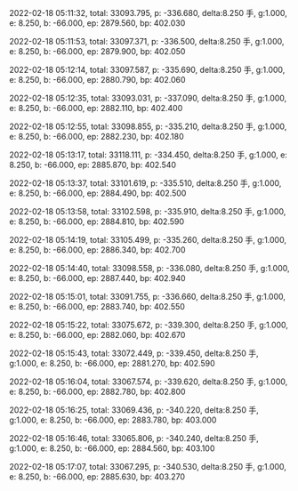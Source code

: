2022-02-18 05:11:32, total: 33093.795, p: -336.680, delta:8.250 手, g:1.000, e: 8.250, b: -66.000, ep: 2879.560, bp: 402.030

2022-02-18 05:11:53, total: 33097.371, p: -336.500, delta:8.250 手, g:1.000, e: 8.250, b: -66.000, ep: 2879.900, bp: 402.050

2022-02-18 05:12:14, total: 33097.587, p: -335.690, delta:8.250 手, g:1.000, e: 8.250, b: -66.000, ep: 2880.790, bp: 402.060

2022-02-18 05:12:35, total: 33093.031, p: -337.090, delta:8.250 手, g:1.000, e: 8.250, b: -66.000, ep: 2882.110, bp: 402.400

2022-02-18 05:12:55, total: 33098.855, p: -335.210, delta:8.250 手, g:1.000, e: 8.250, b: -66.000, ep: 2882.230, bp: 402.180

2022-02-18 05:13:17, total: 33118.111, p: -334.450, delta:8.250 手, g:1.000, e: 8.250, b: -66.000, ep: 2885.870, bp: 402.540

2022-02-18 05:13:37, total: 33101.619, p: -335.510, delta:8.250 手, g:1.000, e: 8.250, b: -66.000, ep: 2884.490, bp: 402.500

2022-02-18 05:13:58, total: 33102.598, p: -335.910, delta:8.250 手, g:1.000, e: 8.250, b: -66.000, ep: 2884.810, bp: 402.590

2022-02-18 05:14:19, total: 33105.499, p: -335.260, delta:8.250 手, g:1.000, e: 8.250, b: -66.000, ep: 2886.340, bp: 402.700

2022-02-18 05:14:40, total: 33098.558, p: -336.080, delta:8.250 手, g:1.000, e: 8.250, b: -66.000, ep: 2887.440, bp: 402.940

2022-02-18 05:15:01, total: 33091.755, p: -336.660, delta:8.250 手, g:1.000, e: 8.250, b: -66.000, ep: 2883.740, bp: 402.550

2022-02-18 05:15:22, total: 33075.672, p: -339.300, delta:8.250 手, g:1.000, e: 8.250, b: -66.000, ep: 2882.060, bp: 402.670

2022-02-18 05:15:43, total: 33072.449, p: -339.450, delta:8.250 手, g:1.000, e: 8.250, b: -66.000, ep: 2881.270, bp: 402.590

2022-02-18 05:16:04, total: 33067.574, p: -339.620, delta:8.250 手, g:1.000, e: 8.250, b: -66.000, ep: 2882.780, bp: 402.800

2022-02-18 05:16:25, total: 33069.436, p: -340.220, delta:8.250 手, g:1.000, e: 8.250, b: -66.000, ep: 2883.780, bp: 403.000

2022-02-18 05:16:46, total: 33065.806, p: -340.240, delta:8.250 手, g:1.000, e: 8.250, b: -66.000, ep: 2884.560, bp: 403.100

2022-02-18 05:17:07, total: 33067.295, p: -340.530, delta:8.250 手, g:1.000, e: 8.250, b: -66.000, ep: 2885.630, bp: 403.270